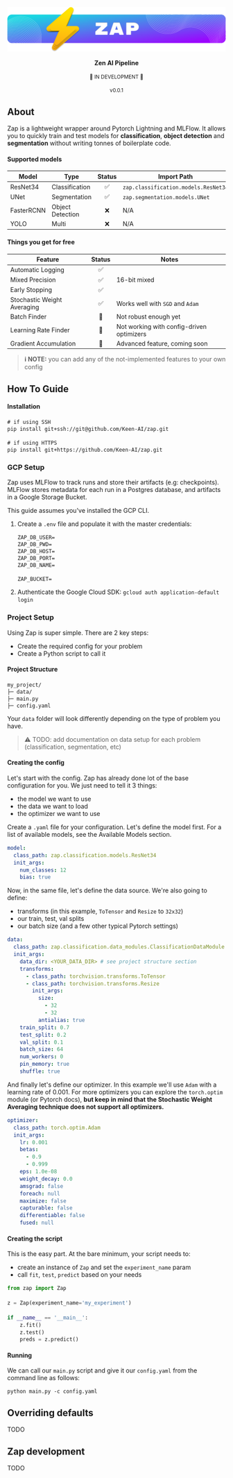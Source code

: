 <div align="center">

<img alt="Lightning" src="logo.png" style="max-width: 100%;">
<br/>

**Zen AI Pipeline**

<small>🚧 IN DEVELOPMENT 🚧</small>

<small>v0.0.1</small>

</div>

## About

Zap is a lightweight wrapper around Pytorch Lightning and MLFlow. It allows you to quickly train and test models for **classification**, **object detection** and **segmentation** without writing tonnes of boilerplate code.

#### Supported models

| Model      | Type             | Status | Import Path                          |
| ---------- | ---------------- | :----: | ------------------------------------ |
| ResNet34   | Classification   |   ✅   | `zap.classification.models.ResNet34` |
| UNet       | Segmentation     |   ✅   | `zap.segmentation.models.UNet`       |
| FasterRCNN | Object Detection |   ❌   | N/A                                  |
| YOLO       | Multi            |   ❌   | N/A                                  |

#### Things you get for free

| Feature                     | Status | Notes                                     |
| --------------------------- | :----: | ----------------------------------------- |
| Automatic Logging           |   ✅   |                                           |
| Mixed Precision             |   ✅   | 16-bit mixed                              |
| Early Stopping              |   ✅   |                                           |
| Stochastic Weight Averaging |   ✅   | Works well with `SGD` and `Adam`          |
| Batch Finder                |   🚧   | Not robust enough yet                     |
| Learning Rate Finder        |   🚧   | Not working with config-driven optimizers |
| Gradient Accumulation       |   🚧   | Advanced feature, coming soon             |

> **ℹ️ NOTE:** you can add any of the not-implemented features to your own config

## How To Guide

#### Installation

```shell
# if using SSH
pip install git+ssh://git@github.com/Keen-AI/zap.git

# if using HTTPS
pip install git+https://github.com/Keen-AI/zap.git
```

### GCP Setup

Zap uses MLFlow to track runs and store their artifacts (e.g: checkpoints). MLFlow stores metadata for each run in a Postgres database, and artifacts in a Google Storage Bucket.

This guide assumes you've installed the GCP CLI.

1. Create a `.env` file and populate it with the master credentials:

   ```
   ZAP_DB_USER=
   ZAP_DB_PWD=
   ZAP_DB_HOST=
   ZAP_DB_PORT=
   ZAP_DB_NAME=

   ZAP_BUCKET=
   ```

2. Authenticate the Google Cloud SDK: `gcloud auth application-default login`

### Project Setup

Using Zap is super simple. There are 2 key steps:

- Create the required config for your problem
- Create a Python script to call it

#### Project Structure

```
my_project/
├─ data/
├─ main.py
├─ config.yaml

```

Your `data` folder will look differently depending on the type of problem you have.

> ⚠️ TODO: add documentation on data setup for each problem (classification, segmentation, etc)

#### Creating the config

Let's start with the config. Zap has already done lot of the base configuration for you. We just need to tell it 3 things:

- the model we want to use
- the data we want to load
- the optimizer we want to use

Create a `.yaml` file for your configuration. Let's define the model first. For a list of available models, see the Available Models section.

```yaml
model:
  class_path: zap.classification.models.ResNet34
  init_args:
    num_classes: 12
    bias: true
```

Now, in the same file, let's define the data source. We're also going to define:

- transforms (in this example, `ToTensor` and `Resize` to `32x32`)
- our train, test, val splits
- our batch size (and a few other typical Pytorch settings)

```yaml
data:
  class_path: zap.classification.data_modules.ClassificationDataModule
  init_args:
    data_dir: <YOUR_DATA_DIR> # see project structure section
    transforms:
      - class_path: torchvision.transforms.ToTensor
      - class_path: torchvision.transforms.Resize
        init_args:
          size:
            - 32
            - 32
          antialias: true
    train_split: 0.7
    test_split: 0.2
    val_split: 0.1
    batch_size: 64
    num_workers: 0
    pin_memory: true
    shuffle: true
```

And finally let's define our optimizer. In this example we'll use `Adam` with a learning rate of 0.001. For more optimizers you can explore the `torch.optim` module (or Pytorch docs), **but keep in mind that the Stochastic Weight Averaging technique does not support all optimizers.**

```yaml
optimizer:
  class_path: torch.optim.Adam
  init_args:
    lr: 0.001
    betas:
      - 0.9
      - 0.999
    eps: 1.0e-08
    weight_decay: 0.0
    amsgrad: false
    foreach: null
    maximize: false
    capturable: false
    differentiable: false
    fused: null
```

#### Creating the script

This is the easy part. At the bare minimum, your script needs to:

- create an instance of `Zap` and set the `experiment_name` param
- call `fit`, `test`, `predict` based on your needs

```python
from zap import Zap

z = Zap(experiment_name='my_experiment')

if __name__ == '__main__':
    z.fit()
    z.test()
    preds = z.predict()
```

#### Running

We can call our `main.py` script and give it our `config.yaml` from the command line as follows:

```
python main.py -c config.yaml
```

## Overriding defaults

TODO

## Zap development

TODO
